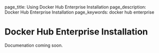 page_title: Using Docker Hub Enterprise Installation
page_description: Docker Hub Enterprise Installation
page_keywords: docker hub enterprise

# Docker Hub Enterprise Installation

Documenation coming soon.

